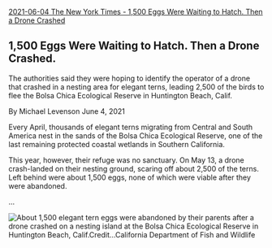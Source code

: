 [2021-06-04 The New York Times - 1,500 Eggs Were Waiting to Hatch. Then a Drone Crashed](https://www.nytimes.com/2021/06/04/us/elegant-tern-eggs-drone-crash-california.html)

## 1,500 Eggs Were Waiting to Hatch. Then a Drone Crashed.

The authorities said they were hoping to identify the operator of a drone that crashed in a nesting area for elegant terns, leading 2,500 of the birds to flee the Bolsa Chica Ecological Reserve in Huntington Beach, Calif.

By Michael Levenson
June 4, 2021

Every April, thousands of elegant terns migrating from Central and South America nest in the sands of the Bolsa Chica Ecological Reserve, one of the last remaining protected coastal wetlands in Southern California.

This year, however, their refuge was no sanctuary. On May 13, a drone crash-landed on their nesting ground, scaring off about 2,500 of the terns. Left behind were about 1,500 eggs, none of which were viable after they were abandoned.

...

![About 1,500 elegant tern eggs were abandoned by their parents after a drone crashed on a nesting island at the Bolsa Chica Ecological Reserve in Huntington Beach, Calif.Credit...California Department of Fish and Wildlife](https://static01.nyt.com/images/2021/06/04/multimedia/04xp-eggs01/04xp-eggs01-jumbo.jpg?quality=75&auto=webp)
